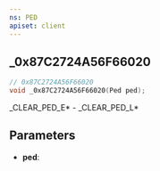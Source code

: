 ```yaml
---
ns: PED
apiset: client
---
```

## _0x87C2724A56F66020

```c
// 0x87C2724A56F66020
void _0x87C2724A56F66020(Ped ped);
```

_CLEAR_PED_E* - _CLEAR_PED_L*

## Parameters
* **ped**: